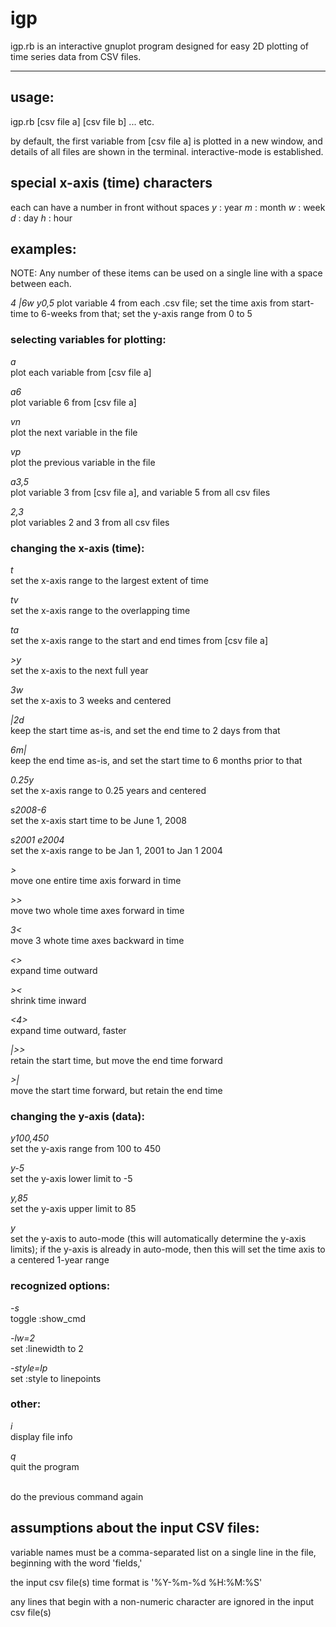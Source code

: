 # igp

igp.rb is an interactive gnuplot program designed for easy 2D plotting of time series data from CSV files.

---

## usage:

igp.rb [csv file a] [csv file b] ... etc.

by default, the first variable from [csv file a] is plotted in a new window,
and details of all files are shown in the terminal. interactive-mode is established. 

## special x-axis (time) characters

each can have a number in front without spaces
_y_ : year
_m_ : month
_w_ : week
_d_ : day
_h_ : hour

## examples:

NOTE: Any number of these items can be used on a single line with a space between each.

_4 |6w y0,5_
plot variable 4 from each .csv file; set the time axis from start-time to 6-weeks from that; set the y-axis range from 0 to 5


### selecting variables for plotting:

_a_   
plot each variable from [csv file a]  

_a6_  
plot variable 6 from [csv file a]  

_vn_  
plot the next variable in the file

_vp_  
plot the previous variable in the file

_a3,5_    
plot variable 3 from [csv file a], and variable 5 from all csv files

_2,3_    
plot variables 2 and 3 from all csv files


### changing the x-axis (time):

_t_  
set the x-axis range to the largest extent of time

_tv_  
set the x-axis range to the overlapping time

_ta_  
set the x-axis range to the start and end times from [csv file a]

_>y_  
set the x-axis to the next full year

_3w_  
set the x-axis to 3 weeks and centered

_|2d_  
keep the start time as-is, and set the end time to 2 days from that

_6m|_  
keep the end time as-is, and set the start time to 6 months prior to that

_0.25y_  
set the x-axis range to 0.25 years and centered

_s2008-6_  
set the x-axis start time to be June 1, 2008

_s2001 e2004_  
set the x-axis range to be Jan 1, 2001 to Jan 1 2004

_>_  
move one entire time axis forward in time

_>>_  
move two whole time axes forward in time

_3<_  
move 3 whote time axes backward in time

_<>_  
expand time outward

_><_  
shrink time inward

_\<4\>_  
expand time outward, faster

_|>>_  
retain the start time, but move the end time forward

_>|_  
move the start time forward, but retain the end time

### changing the y-axis (data):

_y100,450_  
set the y-axis range from 100 to 450

_y-5_  
set the y-axis lower limit to -5

_y,85_  
set the y-axis upper limit to 85

_y_  
set the y-axis to auto-mode (this will automatically determine the y-axis limits); if the y-axis is already in auto-mode, then this will set the time axis to a centered 1-year range

### recognized options: 

_-s_  
toggle :show_cmd

_-lw=2_  
set :linewidth to 2

_-style=lp_  
set :style to linepoints

### other:

_i_  
display file info

_q_  
quit the program 

_<carriage-return>_  
do the previous command again

## assumptions about the input CSV files:

variable names must be a comma-separated list on a single line in the file,  
beginning with the word 'fields,'

the input csv file(s) time format is '%Y-%m-%d %H:%M:%S'  

any lines that begin with a non-numeric character are ignored in the input csv file(s)

